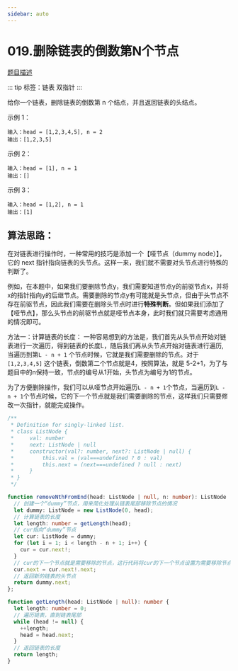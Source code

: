 ```yaml
---
sidebar: auto
---
```


# 019.删除链表的倒数第N个节点
[题目描述](https://leetcode.cn/problems/remove-nth-node-from-end-of-list/)

::: tip
标签：链表 双指针
:::

给你一个链表，删除链表的倒数第 n 个结点，并且返回链表的头结点。

示例 1：
```
输入：head = [1,2,3,4,5], n = 2
输出：[1,2,3,5]
```

示例 2：
```
输入：head = [1], n = 1
输出：[]
```

示例 3：
```
输入：head = [1,2], n = 1
输出：[1]
```

## 算法思路：
在对链表进行操作时，一种常用的技巧是添加一个【哑节点（dummy node）】，它的 next 指针指向链表的头节点。这样一来，我们就不需要对头节点进行特殊的判断了。

例如，在本题中，如果我们要删除节点y，我们需要知道节点y的前驱节点x，并将x的指针指向y的后继节点。需要删除的节点y有可能就是头节点，但由于头节点不存在前驱节点，因此我们需要在删除头节点时进行**特殊判断**。但如果我们添加了【哑节点】，那么头节点的前驱节点就是哑节点本身，此时我们就只需要考虑通用的情况即可。

方法一：计算链表的长度：
一种容易想到的方法是，我们首先从头节点开始对链表进行一次遍历，得到链表的长度L，随后我们再从头节点开始对链表进行遍历, 当遍历到第`L - n + 1` 个节点时候，它就是我们需要删除的节点。对于 `[1,2,3,4,5]` 这个链表，倒数第二个节点就是4，按照算法，就是 5-2+1，为了与题目中的n保持一致，节点的编号从1开始，头节点为编号为1的节点。

为了方便删除操作，我们可以从哑节点开始遍历`L - n + 1`个节点，当遍历到`L - n + 1`个节点时候，它的下一个节点就是我们需要删除的节点，这样我们只需要修改一次指针，就能完成操作。

```ts
/**
 * Definition for singly-linked list.
 * class ListNode {
 *     val: number
 *     next: ListNode | null
 *     constructor(val?: number, next?: ListNode | null) {
 *         this.val = (val===undefined ? 0 : val)
 *         this.next = (next===undefined ? null : next)
 *     }
 * }
 */

function removeNthFromEnd(head: ListNode | null, n: number): ListNode | null {
  // 创建一个“dummy”节点，用来简化处理从链表尾部移除节点的情况
  let dummy: ListNode = new ListNode(0, head);
  // 计算链表的长度
  let length: number = getLength(head);
  // cur指向“dummy”节点
  let cur: ListNode = dummy;
  for (let i = 1; i < length - n + 1; i++) {
    cur = cur.next!;
  }
  // cur的下一个节点就是需要移除的节点，这行代码将cur的下一个节点设置为需要移除节点的下一个节点，从而跳过需要移除的节点
  cur.next = cur.next!.next;
  // 返回新的链表的头节点
  return dummy.next;
};

function getLength(head: ListNode | null): number {
  let length: number = 0;
  // 遍历链表，直到链表尾部
  while (head != null) {
    ++length;
    head = head.next;
  }
  // 返回链表的长度
  return length;
}
```



